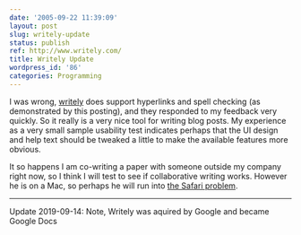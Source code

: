 ```yaml
---
date: '2005-09-22 11:39:09'
layout: post
slug: writely-update
status: publish
ref: http://www.writely.com/
title: Writely Update
wordpress_id: '86'
categories: Programming
---
```


I was wrong, [writely](http://www.writely.com/) does support hyperlinks and spell checking (as demonstrated by this posting), and they responded to my feedback very quickly.  So it really is a very nice tool for writing blog posts.  My experience as a very small sample usability test indicates perhaps that the UI design and help text should be tweaked a little to make the available features more obvious.

 It so happens I am co-writing a paper with someone outside my company right now, so I think I will test to see if collaborative writing works.  However he is on a Mac, so perhaps he will run into [the Safari problem](https://web.archive.org/web/20051120045401/http://www.writely.com/BasePage.aspx?action=faq&question=what#faq3).

* * *
Update 2019-09-14: Note, Writely was aquired by Google and became Google Docs